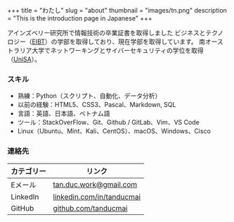 +++
title = "わたし"
slug = "about"
thumbnail = "images/tn.png"
description = "This is the introduction page in Japanese"
+++

アインズベリー研究所で情報技術の卒業証書を取得しました
ビジネスとテクノロジー（[EIBT](https://www.eynesbury.navitas.com/programs/two-stage-diploma-of-computing-and-it-studies)）の学部を取得しており、現在学部を取得しています。
南オーストラリア大学でネットワーキングとサイバーセキュリティの学位を取得
（[UniSA](https://study.unisa.edu.au/degrees/bachelor-of-information-technology-networking-and-cybersecurity)）。

### スキル

- 熟練：Python（スクリプト、自動化、データ分析）
- 以前の経験：HTML5、CSS3、Pascal、Markdown, SQL
- 言語：英語、日本語、ベトナム語
- ツール：StackOverFlow、Git、Github / GitLab、Vim、VS Code
- Linux（Ubuntu、Mint、Kali、CentOS）、macOS、Windows、Cisco

### 連絡先

| カテゴリー | リンク                                                             |
| ---        | ---                                                                |
| Eメール    | tan.duc.work@gmail.com                                             |
| LinkedIn   | [linkedin.com/in/tanducmai](https://www.linkedin.com/in/tanducmai) |
| GitHub     | [github.com/tanducmai](https://github.com/tanducmai)               |
